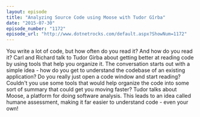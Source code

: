 ```yaml
---
layout: episode
title: "Analyzing Source Code using Moose with Tudor Gîrba"
date: "2015-07-30"
episode_number: "1172"
episode_url: "http://www.dotnetrocks.com/default.aspx?ShowNum=1172"
---
```


You write a lot of code, but how often do you read it? And how do you read it? Carl and Richard talk to Tudor Girba about getting better at reading code by using tools that help you organize it. The conversation starts out with a simple idea - how do you get to understand the codebase of an existing application? Do you really just open a code window and start reading? Couldn't you use some tools that would help organize the code into some sort of summary that could get you moving faster? Tudor talks about Moose, a platform for doing software analysis. This leads to an idea called humane assessment, making it far easier to understand code - even your own!
